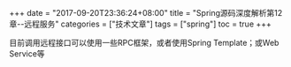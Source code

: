 +++
date = "2017-09-20T23:36:24+08:00" title = "Spring源码深度解析第12章--远程服务" categories = ["技术文章"] tags = ["spring"] toc = true
+++


目前调用远程接口可以使用一些RPC框架，或者使用Spring Template；或Web
Service等
